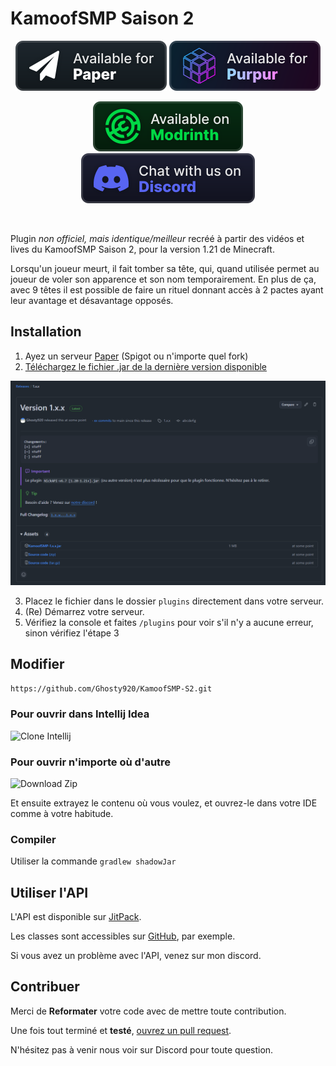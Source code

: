 # KamoofSMP Saison 2

<div align="center">

[![Paper](https://raw.githubusercontent.com/intergrav/devins-badges/v3/assets/cozy/supported/paper_vector.svg)](https://papermc.io)
[![Purpur](https://raw.githubusercontent.com/intergrav/devins-badges/v3/assets/cozy/supported/purpur_vector.svg)](https://purpurmc.org)

[![Modrinth](https://raw.githubusercontent.com/intergrav/devins-badges/v3/assets/cozy/available/modrinth_vector.svg)](https://modrinth.com/plugin/camouf2)
[![Discord](https://raw.githubusercontent.com/intergrav/devins-badges/v3/assets/cozy/social/discord-plural_vector.svg)](https://ghosty.im/discord?from=camouf2_github)

</div>
<br>

Plugin *non officiel, mais identique/meilleur* recréé à partir des vidéos et lives du KamoofSMP Saison 2, pour la version 1.21 de Minecraft.

Lorsqu'un joueur meurt, il fait tomber sa tête, qui, quand utilisée permet au joueur de voler son apparence et son nom temporairement. En plus de ça, avec 9 têtes il est possible de faire un rituel donnant accès à 2 pactes ayant leur avantage et désavantage opposés.


## Installation

1. Ayez un serveur [Paper](https://papermc.io/downloads/paper) (Spigot ou n'importe quel fork)
2. [Téléchargez le fichier .jar de la dernière version disponible](https://github.com/Ghosty920/KamoofSMP-S2/releases/latest)

<img src="assets/images/install_download.png" alt="Download" style="max-height: 400px">

3. Placez le fichier dans le dossier `plugins` directement dans votre serveur.
4. (Re) Démarrez votre serveur.
5. Vérifiez la console et faites `/plugins` pour voir s'il n'y a aucune erreur, sinon vérifiez l'étape 3


## Modifier
```https://github.com/Ghosty920/KamoofSMP-S2.git```

### Pour ouvrir dans Intellij Idea
<img src="assets/images/edit_clone_intellij.png" alt="Clone Intellij" style="max-height: 350px">

### Pour ouvrir n'importe où d'autre
<img src="assets/images/edit_download_zip.png" alt="Download Zip" style="max-height: 350px">

Et ensuite extrayez le contenu où vous voulez, et ouvrez-le dans votre IDE comme à votre habitude.

### Compiler

Utiliser la commande `gradlew shadowJar` 

## Utiliser l'API

L'API est disponible sur [JitPack](https://jitpack.io/#Ghosty920/KamoofSMP-S2/).

Les classes sont accessibles sur [GitHub](https://github.com/Ghosty920/KamoofSMP-S2/tree/main/API/src/main/java/im/ghosty/kamoof/api), par exemple.

Si vous avez un problème avec l'API, venez sur mon discord.

## Contribuer

Merci de **Reformater** votre code avec de mettre toute contribution.

Une fois tout terminé et **testé**, [ouvrez un pull request](https://github.com/Ghosty920/KamoofSMP-S2/compare).

N'hésitez pas à venir nous voir sur Discord pour toute question.
